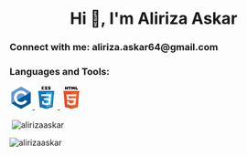 <h1 align="center">Hi 👋, I'm Aliriza Askar</h1>


<h3 align="left">Connect with me: aliriza.askar64@gmail.com</h3>
<p align="left">
</p>

<h3 align="left">Languages and Tools:</h3>
<p align="left"> <a href="https://www.cprogramming.com/" target="_blank" rel="noreferrer"> <img src="https://raw.githubusercontent.com/devicons/devicon/master/icons/c/c-original.svg" alt="c" width="40" height="40"/> </a> <a href="https://www.w3schools.com/css/" target="_blank" rel="noreferrer"> <img src="https://raw.githubusercontent.com/devicons/devicon/master/icons/css3/css3-original-wordmark.svg" alt="css3" width="40" height="40"/> </a> <a href="https://www.w3.org/html/" target="_blank" rel="noreferrer"> <img src="https://raw.githubusercontent.com/devicons/devicon/master/icons/html5/html5-original-wordmark.svg" alt="html5" width="40" height="40"/> </a> </p>

<p>&nbsp;<img align="center" src="https://github-readme-stats.vercel.app/api?username=alirizaaskar&show_icons=true&locale=en" alt="alirizaaskar" /></p>

<p align="left"> <img src="https://komarev.com/ghpvc/?username=alirizaaskar&label=Profile%20views&color=0e75b6&style=flat" alt="alirizaaskar" /> </p>
